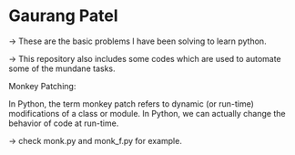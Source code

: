 # Gaurang Patel

-> These are the basic problems I have been solving to learn python.

-> This repository also includes some codes which are used to automate some of the mundane tasks.

Monkey Patching:

In Python, the term monkey patch refers to dynamic (or run-time) modifications of a class or module. In Python, we can actually change the behavior of code at run-time.

-> check monk.py and monk_f.py for example.
